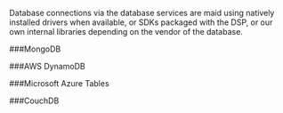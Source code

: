 Database connections via the database services are maid using natively installed drivers when available, or SDKs packaged with the DSP, or our own internal libraries depending on the vendor of the database.

###MongoDB

###AWS DynamoDB

###Microsoft Azure Tables

###CouchDB

